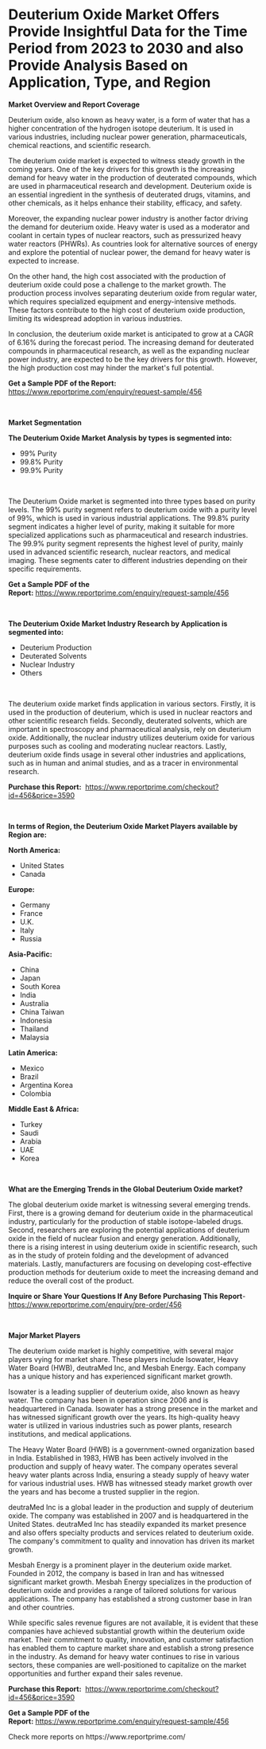 <p><h1>Deuterium Oxide Market Offers Provide Insightful Data for the Time Period from 2023 to 2030 and also Provide Analysis Based on Application, Type, and Region</h1></p><p><strong>Market Overview and Report Coverage</strong></p>
<p><p>Deuterium oxide, also known as heavy water, is a form of water that has a higher concentration of the hydrogen isotope deuterium. It is used in various industries, including nuclear power generation, pharmaceuticals, chemical reactions, and scientific research.</p><p>The deuterium oxide market is expected to witness steady growth in the coming years. One of the key drivers for this growth is the increasing demand for heavy water in the production of deuterated compounds, which are used in pharmaceutical research and development. Deuterium oxide is an essential ingredient in the synthesis of deuterated drugs, vitamins, and other chemicals, as it helps enhance their stability, efficacy, and safety.</p><p>Moreover, the expanding nuclear power industry is another factor driving the demand for deuterium oxide. Heavy water is used as a moderator and coolant in certain types of nuclear reactors, such as pressurized heavy water reactors (PHWRs). As countries look for alternative sources of energy and explore the potential of nuclear power, the demand for heavy water is expected to increase.</p><p>On the other hand, the high cost associated with the production of deuterium oxide could pose a challenge to the market growth. The production process involves separating deuterium oxide from regular water, which requires specialized equipment and energy-intensive methods. These factors contribute to the high cost of deuterium oxide production, limiting its widespread adoption in various industries.</p><p>In conclusion, the deuterium oxide market is anticipated to grow at a CAGR of 6.16% during the forecast period. The increasing demand for deuterated compounds in pharmaceutical research, as well as the expanding nuclear power industry, are expected to be the key drivers for this growth. However, the high production cost may hinder the market's full potential.</p></p>
<p><strong>Get a Sample PDF of the Report:</strong> <a href="https://www.reportprime.com/enquiry/request-sample/456">https://www.reportprime.com/enquiry/request-sample/456</a></p>
<p>&nbsp;</p>
<p><strong>Market Segmentation</strong></p>
<p><strong>The Deuterium Oxide Market Analysis by types is segmented into:</strong></p>
<p><ul><li>99% Purity</li><li>99.8% Purity</li><li>99.9% Purity</li></ul></p>
<p>&nbsp;</p>
<p><p>The Deuterium Oxide market is segmented into three types based on purity levels. The 99% purity segment refers to deuterium oxide with a purity level of 99%, which is used in various industrial applications. The 99.8% purity segment indicates a higher level of purity, making it suitable for more specialized applications such as pharmaceutical and research industries. The 99.9% purity segment represents the highest level of purity, mainly used in advanced scientific research, nuclear reactors, and medical imaging. These segments cater to different industries depending on their specific requirements.</p></p>
<p><strong>Get a Sample PDF of the Report:</strong>&nbsp;<a href="https://www.reportprime.com/enquiry/request-sample/456">https://www.reportprime.com/enquiry/request-sample/456</a></p>
<p>&nbsp;</p>
<p><strong>The Deuterium Oxide Market Industry Research by Application is segmented into:</strong></p>
<p><ul><li>Deuterium Production</li><li>Deuterated Solvents</li><li>Nuclear Industry</li><li>Others</li></ul></p>
<p>&nbsp;</p>
<p><p>The deuterium oxide market finds application in various sectors. Firstly, it is used in the production of deuterium, which is used in nuclear reactors and other scientific research fields. Secondly, deuterated solvents, which are important in spectroscopy and pharmaceutical analysis, rely on deuterium oxide. Additionally, the nuclear industry utilizes deuterium oxide for various purposes such as cooling and moderating nuclear reactors. Lastly, deuterium oxide finds usage in several other industries and applications, such as in human and animal studies, and as a tracer in environmental research.</p></p>
<p><strong>Purchase this Report:</strong>&nbsp; <a href="https://www.reportprime.com/checkout?id=456&price=3590">https://www.reportprime.com/checkout?id=456&price=3590</a></p>
<p>&nbsp;</p>
<p><strong>In terms of Region, the Deuterium Oxide Market Players available by Region are:</strong></p>
<p>
    <p> <strong> North America: </strong>
        <ul>
            <li>United States</li>
            <li>Canada</li>
        </ul>
        </p> 
    <p> <strong> Europe: </strong>
        <ul>
            <li>Germany</li>
            <li>France</li>
            <li>U.K.</li>
            <li>Italy</li>
            <li>Russia</li>
        </ul>
        </p> 
    <p> <strong> Asia-Pacific: </strong>
        <ul>
            <li>China</li>
            <li>Japan</li>
            <li>South Korea</li>
            <li>India</li>
            <li>Australia</li>
            <li>China Taiwan</li>
            <li>Indonesia</li>
            <li>Thailand</li>
            <li>Malaysia</li>
        </ul>
        </p> 
    <p> <strong> Latin America: </strong>
        <ul>
            <li>Mexico</li>
            <li>Brazil</li>
            <li>Argentina Korea</li>
            <li>Colombia</li>
        </ul>
        </p> 
    <p> <strong> Middle East & Africa: </strong>
        <ul>
            <li>Turkey</li>
            <li>Saudi</li>
            <li>Arabia</li>
            <li>UAE</li>
            <li>Korea</li>
        </ul>
    </p>
    </p>
<p>&nbsp;</p>
<p><strong>What are the Emerging Trends in the Global Deuterium Oxide market?</strong></p>
<p><p>The global deuterium oxide market is witnessing several emerging trends. First, there is a growing demand for deuterium oxide in the pharmaceutical industry, particularly for the production of stable isotope-labeled drugs. Second, researchers are exploring the potential applications of deuterium oxide in the field of nuclear fusion and energy generation. Additionally, there is a rising interest in using deuterium oxide in scientific research, such as in the study of protein folding and the development of advanced materials. Lastly, manufacturers are focusing on developing cost-effective production methods for deuterium oxide to meet the increasing demand and reduce the overall cost of the product.</p></p>
<p><strong>Inquire or Share Your Questions If Any Before Purchasing This Report</strong>- <a href="https://www.reportprime.com/enquiry/pre-order/456">https://www.reportprime.com/enquiry/pre-order/456</a></p>
<p>&nbsp;</p>
<p><strong>Major Market Players</strong></p>
<p><p>The deuterium oxide market is highly competitive, with several major players vying for market share. These players include Isowater, Heavy Water Board (HWB), deutraMed Inc, and Mesbah Energy. Each company has a unique history and has experienced significant market growth.</p><p>Isowater is a leading supplier of deuterium oxide, also known as heavy water. The company has been in operation since 2006 and is headquartered in Canada. Isowater has a strong presence in the market and has witnessed significant growth over the years. Its high-quality heavy water is utilized in various industries such as power plants, research institutions, and medical applications.</p><p>The Heavy Water Board (HWB) is a government-owned organization based in India. Established in 1983, HWB has been actively involved in the production and supply of heavy water. The company operates several heavy water plants across India, ensuring a steady supply of heavy water for various industrial uses. HWB has witnessed steady market growth over the years and has become a trusted supplier in the region.</p><p>deutraMed Inc is a global leader in the production and supply of deuterium oxide. The company was established in 2007 and is headquartered in the United States. deutraMed Inc has steadily expanded its market presence and also offers specialty products and services related to deuterium oxide. The company's commitment to quality and innovation has driven its market growth.</p><p>Mesbah Energy is a prominent player in the deuterium oxide market. Founded in 2012, the company is based in Iran and has witnessed significant market growth. Mesbah Energy specializes in the production of deuterium oxide and provides a range of tailored solutions for various applications. The company has established a strong customer base in Iran and other countries.</p><p>While specific sales revenue figures are not available, it is evident that these companies have achieved substantial growth within the deuterium oxide market. Their commitment to quality, innovation, and customer satisfaction has enabled them to capture market share and establish a strong presence in the industry. As demand for heavy water continues to rise in various sectors, these companies are well-positioned to capitalize on the market opportunities and further expand their sales revenue.</p></p>
<p><strong>Purchase this Report:</strong>&nbsp;&nbsp;<a href="https://www.reportprime.com/checkout?id=456&price=3590">https://www.reportprime.com/checkout?id=456&price=3590</a></p>
<p></p>
<p><strong>Get a Sample PDF of the Report:</strong>&nbsp;<a href="https://www.reportprime.com/enquiry/request-sample/456">https://www.reportprime.com/enquiry/request-sample/456</a></p>
<p>Check more reports on https://www.reportprime.com/</p>